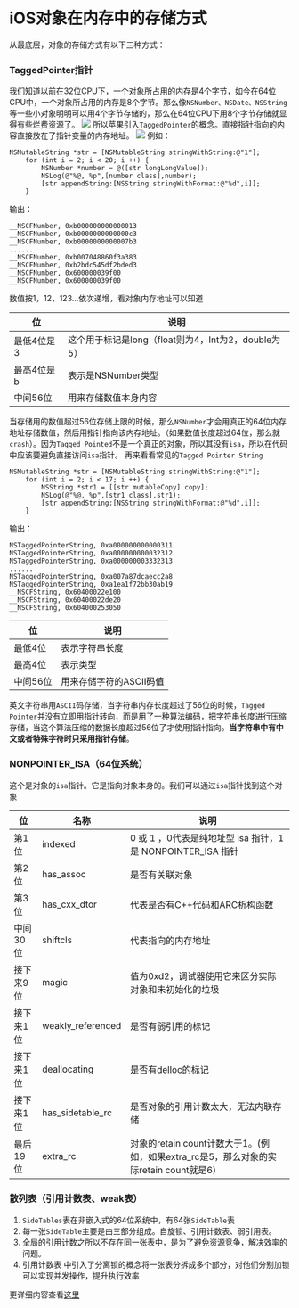 # iOS对象在内存中的存储方式
从最底层，对象的存储方式有以下三种方式：
### TaggedPointer指针
我们知道以前在32位CPU下，一个对象所占用的内存是4个字节，如今在64位CPU中，一个对象所占用的内存是8个字节。那么像`NSNumber、NSDate、NSString`等一些小对象明明可以用4个字节存储的，那么在64位CPU下用8个字节存储就显得有些烂费资源了。
![](https://upload-images.jianshu.io/upload_images/1840444-50b6c5f50f1b1f73.jpeg?imageMogr2/auto-orient/strip%7CimageView2/2/w/1240)
所以苹果引入`TaggedPointer`的概念。直接指针指向的内容直接放在了指针变量的内存地址。
![](https://upload-images.jianshu.io/upload_images/1840444-96380a9da548b81d.jpeg?imageMogr2/auto-orient/strip%7CimageView2/2/w/1240)
例如：

```
NSMutableString *str = [NSMutableString stringWithString:@"1"];
    for (int i = 2; i < 20; i ++) {
        NSNumber *number = @([str longLongValue]);
        NSLog(@"%@, %p",[number class],number);
        [str appendString:[NSString stringWithFormat:@"%d",i]];
    }
```
输出：

```
__NSCFNumber, 0xb000000000000013
__NSCFNumber, 0xb0000000000000c3
__NSCFNumber, 0xb0000000000007b3
......
__NSCFNumber, 0xb007048860f3a383
__NSCFNumber, 0xb2bdc545df2bded3
__NSCFNumber, 0x600000039f00
__NSCFNumber, 0x600000039f00
```
数值按1，12，123...依次递增，看对象内存地址可以知道

| 位 | 说明 |
| --- | --- |
| 最低4位是3 | 这个用于标记是long（float则为4，Int为2，double为5） |
| 最高4位是b | 表示是NSNumber类型 |
| 中间56位 | 用来存储数值本身内容 |


当存储用的数值超过56位存储上限的时候，那么`NSNumber`才会用真正的64位内存地址存储数值，然后用指针指向该内存地址。（如果数值长度超过64位，那么就`crash`）。因为`Tagged Pointed`不是一个真正的对象，所以其没有`isa`，所以在代码中应该要避免直接访问`isa`指针。
再来看看常见的`Tagged Pointer String`

```
NSMutableString *str = [NSMutableString stringWithString:@"1"];
    for (int i = 2; i < 17; i ++) {
        NSString *str1 = [[str mutableCopy] copy];
        NSLog(@"%@, %p",[str1 class],str1);
        [str appendString:[NSString stringWithFormat:@"%d",i]];
    }
```
输出：   

```
NSTaggedPointerString, 0xa000000000000311
NSTaggedPointerString, 0xa000000000032312
NSTaggedPointerString, 0xa000000003332313
...... 
NSTaggedPointerString, 0xa007a87dcaecc2a8
NSTaggedPointerString, 0xa1ea1f72bb30ab19
__NSCFString, 0x60400022e100
__NSCFString, 0x60400022de20
__NSCFString, 0x604000253050
```

| 位 | 说明 |
| --- | --- |
| 最低4位 | 表示字符串长度 |
| 最高4位 | 表示类型 |
| 中间56位 | 用来存储字符的ASCII码值 |

英文字符串用`ASCII`码存储，当字符串内存长度超过了56位的时候，`Tagged Pointer`并没有立即用指针转向，而是用了一种[算法编码](http://www.cocoachina.com/ios/20150918/13449.html)，把字符串长度进行压缩存储，当这个算法压缩的数据长度超过56位了才使用指针指向。**当字符串中有中文或者特殊字符时只采用指针存储**。

### NONPOINTER_ISA（64位系统）

这个是对象的`isa`指针。它是指向对象本身的。我们可以通过`isa`指针找到这个对象


| 位 | 名称 | 说明 |
| --- | --- | --- |
| 第1位 | indexed | 0 或 1 ，0代表是纯地址型 isa 指针，1是 NONPOINTER_ISA 指针 |
| 第2位 | has_assoc | 是否有关联对象 |
| 第3位 | has_cxx_dtor | 代表是否有C++代码和ARC析构函数 |
| 中间30位 | shiftcls | 代表指向的内存地址 |
| 接下来9位 | magic | 值为0xd2，调试器使用它来区分实际对象和未初始化的垃圾 |
| 接下来1位 | weakly_referenced | 是否有弱引用的标记 |
| 接下来1位 | deallocating | 是否有delloc的标记 |
| 接下来1位 | has_sidetable_rc | 是否对象的引用计数太大，无法内联存储 |
| 最后19位 | extra_rc | 对象的retain count计数大于1。(例如，如果extra_rc是5，那么对象的实际retain count就是6) |
### 散列表（引用计数表、weak表）
1. `SideTables`表在非嵌入式的64位系统中，有64张`SideTable`表
2. 每一张`SideTable`主要是由三部分组成。自旋锁、引用计数表、弱引用表。
3. 全局的引用计数之所以不存在同一张表中，是为了避免资源竞争，解决效率的问题。
4. 引用计数表 中引入了分离锁的概念将一张表分拆成多个部分，对他们分别加锁可以实现并发操作，提升执行效率

更详细内容查看[这里](https://www.jianshu.com/p/8577286af88e)


